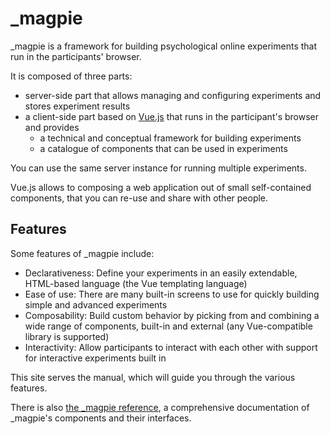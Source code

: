 # _magpie
_magpie is a framework for building psychological online experiments that run in the participants' browser.

It is composed of three parts:

 * server-side part that allows managing and configuring experiments and stores experiment results
 * a client-side part based on [Vue.js](https://vuejs.org/) that runs in the participant's browser and provides
   * a technical and conceptual framework for building experiments
   * a catalogue of components that can be used in experiments
   
You can use the same server instance for running multiple experiments.

Vue.js allows to composing a web application out of small self-contained components, that you can re-use and share with other people.

## Features
Some features of _magpie include:

 * Declarativeness: Define your experiments in an easily extendable, HTML-based language (the Vue templating language)
 * Ease of use: There are many built-in screens to use for quickly building simple and advanced experiments
 * Composability: Build custom behavior by picking from and combining a wide range of components, built-in and external (any Vue-compatible library is supported)
 * Interactivity: Allow participants to interact with each other with support for interactive experiments built in

This site serves the manual, which will guide you through the various features.

There is also [the _magpie reference](https://magpie-reference.netlify.app/), a comprehensive documentation
of _magpie's components and their interfaces.

